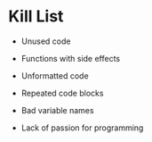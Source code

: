 Kill List
=========
* Unused code

* Functions with side effects

* Unformatted code

* Repeated code blocks

* Bad variable names

* Lack of passion for programming